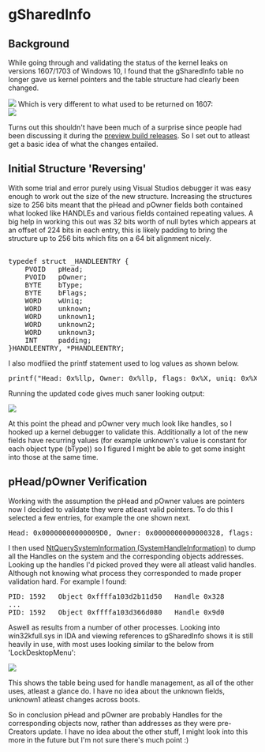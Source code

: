 # gSharedInfo
## Background

While going through and validating the status of the kernel leaks on versions 1607/1703 of Windows 10, I found that the gSharedInfo table no longer gave us kernel pointers and the table structure had clearly been changed.

![](https://github.com/sam-b/windows_kernel_address_leaks/raw/master/notes/screenshots/gSharedInfo_win_1703.png)
Which is very different to what used to be returned on 1607:   
![](https://github.com/sam-b/windows_kernel_address_leaks/raw/master/notes/screenshots/gSharedInfo_win_1607.png)

Turns out this shouldn't have been much of a surprise since people had been discussing it during the [preview build releases](https://twitter.com/Blomster81/status/847571032521273345).
So I set out to atleast get a basic idea of what the changes entailed.

## Initial Structure 'Reversing'
With some trial and error purely using Visual Studios debugger it was easy enough to work out the size of the new structure. Increasing the structures size to 256 bits meant that the pHead and pOwner fields both contained what looked like HANDLEs and various fields contained repeating values. 
A big help in working this out was 32 bits worth of null bytes which appears at an offset of 224 bits in each entry, this is likely padding to bring the structure up to 256 bits which fits on a 64 bit alignment nicely.
<pre> 
typedef struct _HANDLEENTRY {
	PVOID	pHead;
	PVOID	pOwner;
	BYTE	bType;
	BYTE	bFlags;
	WORD	wUniq;
	WORD	unknown;
	WORD	unknown1; 
	WORD	unknown2;
	WORD	unknown3;
	INT		padding;
}HANDLEENTRY, *PHANDLEENTRY;
</pre>

I also modfiied the printf statement used to log values as shown below.

<pre>
printf("Head: 0x%llp, Owner: 0x%llp, flags: 0x%X, uniq: 0x%X Type: 0x%X, unknown: 0x%x, unknown1: 0x%X, unknown2: 0x%X, unknown3: 0x%X\r\n", entry.phead, entry.pOwner, entry.bFlags, entry.wUniq ,entry.bType, entry.unknown, entry.unknown1, entry.unknown2, entry.unknown3);
</pre>

Running the updated code gives much saner looking output:

![](https://github.com/sam-b/windows_kernel_address_leaks/raw/master/notes/screenshots/gSharedInfo_win_1703_struct_size_example.png)

At this point the phead and pOwner very much look like handles, so I hooked up a kernel debugger to validate this. Additionally a lot of the new fields have recurring values (for example unknown's value is constant for each object type (bType)) so I figured I might be able to get some insight into those at the same time.

## pHead/pOwner Verification

Working with the assumption the pHead and pOwner values are pointers now I decided to validate they were atleast valid pointers. To do this I selected a few entries, for example the one shown next.
<pre>
Head: 0x00000000000009D0, Owner: 0x0000000000000328, flags: 0x0, uniq: 0x0 Type: 0x3, unknown: 0xac39, unknown1: 0x3697, unknown2: 0x1, unknown3: 0x1
</pre>

I then used [NtQuerySystemInformation (SystemHandleInformation)](https://github.com/sam-b/windows_kernel_address_leaks/blob/master/NtQuerySysInfo_SystemHandleInformation/NtQuerySysInfo_SystemHandleInformation/NtQuerySysInfo_SystemHandleInformation.cpp) to dump all the Handles on the system and the corresponding objects addresses. 
Looking up the handles I'd picked proved they were all atleast valid handles. Although not knowing what process they corresponded to made proper validation hard. For example I found:   
<pre>
PID: 1592	Object 0xffffa103d2b11d50	Handle 0x328
...
PID: 1592	Object 0xffffa103d366d080	Handle 0x9d0
</pre>
Aswell as results from a number of other processes. Looking into win32kfull.sys in IDA and viewing references to gSharedInfo shows it is still heavily in use, with most uses looking similar to the below from 'LockDesktopMenu':

![](https://github.com/sam-b/windows_kernel_address_leaks/raw/master/notes/screenshots/LockDesktopMenu.png)

This shows the table being used for handle management, as all of the other uses, atleast a glance do. I have no idea about the unknown fields, unknown1 atleast changes across boots.

So in conclusion pHead and pOwner are probably Handles for the corresponding objects now, rather than addresses as they were pre-Creators update. I have no idea about the other stuff, I might look into this more in the future but I'm not sure there's much point :)
